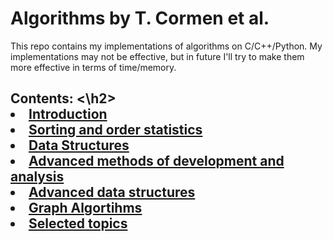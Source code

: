 # Algorithms by T. Cormen et al.

This repo contains my implementations of algorithms on  C/C++/Python.
My implementations may not be effective, but in future I'll try to make them more effective in terms of time/memory.

<h2> Contents: <\h2>

<li> <a href = ""> Introduction
<li> <a href = ""> Sorting and order statistics
<li> <a href = ""> Data Structures
<li> <a href = ""> Advanced methods of development and analysis
<li> <a href = ""> Advanced data structures
<li> <a href = ""> Graph Algortihms
<li> <a href = ""> Selected topics

